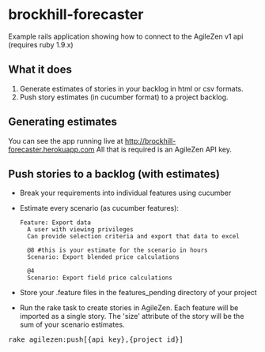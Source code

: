 brockhill-forecaster
====================

Example rails application showing how to connect to the AgileZen v1 api (requires ruby 1.9.x)

What it does
------------

1. Generate estimates of stories in your backlog in html or csv formats.
2. Push story estimates (in cucumber format) to a project backlog.

Generating estimates
--------------------

You can see the app running live at http://brockhill-forecaster.herokuapp.com
All that is required is an AgileZen API key.

Push stories to a backlog (with estimates)
------------------------------------------

* Break your requirements into individual features using cucumber
* Estimate every scenario (as cucumber features):

  ```cucumber
  Feature: Export data
    A user with viewing privileges
    Can provide selection criteria and export that data to excel

    @8 #this is your estimate for the scenario in hours
    Scenario: Export blended price calculations

    @4
    Scenario: Export field price calculations
  ```

* Store your .feature files in the features_pending directory of your project
* Run the rake task to create stories in AgileZen. Each feature will be imported
as a single story. The 'size' attribute of the story will be the sum of your scenario estimates.

<pre>
rake agilezen:push[{api_key},{project_id}]
</pre>

